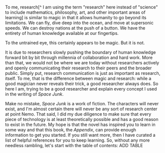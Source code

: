 To me, research[^ I am using the term "research" here instead of "science" to include mathematics, philosophy, art, and other important areas of learning] is similar to magic in that it allows humanity to go beyond its limitations.
We can fly, dive deep into the ocean, and move at supersonic speeds.
We can destroy nations at the push of a button.
We have the entirety of human knowledge available at our fingertips.

To the untrained eye, this certainly appears to be magic.
But it is not.

It is due to researchers slowly pushing the boundary of human knowledge forward bit by bit through millennia of collaboration and hard work.
More than that, we would not be where we are today without researchers actively and openly communicating their research to their peers and the broader public.
Simply put, research communication is just as important as research, itself.
To me, that is the difference between magic and research: while a good magician never reveals their trick, a good researcher always does.
So here I am, trying to be a good researcher and explain every concept I used in the writing of *Space Junk*.

Make no mistake, *Space Junk* is a work of fiction.
The characters will never exist, and I'm almost certain there will never be any sort of research center at point Nemo.
That said, I did my due diligence to make sure that every piece of technology is at least theoretically possible and has a good reason to exist in the future.
My hope is that the novel has inspired you to learn in some way and that this book, the *Appendix*, can provide enough information to get you started.
If you still want more, then I have curated a list of helpful references for you to keep learning.
So, without any more needless rambling, let's start with the table of contents:
ADD TABLE
